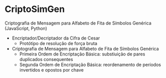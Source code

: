# CriptoSimGen
 Criptografia de Mensagem para Alfabeto de Fita de Símbolos Genérica
(JavaScript, Python)
* Encriptador/Decriptador da Cifra de Cesar
	* Protótipo de resolução de força bruta
* Criptografia de Mensagem para Alfabeto de Fita de Símbolos Genérica
	* Primeira Ordem de Encriptação Básica: substiuição de pares duplicados consequentes
	* Segunda Ordem de Encriptação Básica: reordenamento de períodos invertidos e opostos por chave

